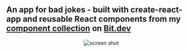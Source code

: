 ## An app for bad jokes - built with create-react-app and reusable React components from my [component collection](https://bit.dev/eden/badjokes) on [Bit.dev](https://bit.dev)

<p align="center">
  <img src="https://user-images.githubusercontent.com/49904302/82163669-545b6600-98b5-11ea-91ac-b63534416605.png" alt="screen shot">
<p>
